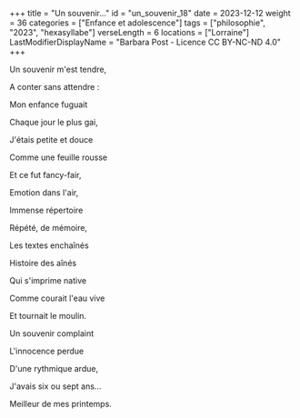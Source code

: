 +++
title = "Un souvenir..."
id = "un_souvenir_18"
date = 2023-12-12
weight = 36
categories = ["Enfance et adolescence"]
tags = ["philosophie", "2023", "hexasyllabe"]
verseLength = 6
locations = ["Lorraine"]
LastModifierDisplayName = "Barbara Post - Licence CC BY-NC-ND 4.0"
+++

Un souvenir m'est tendre,

A conter sans attendre :

Mon enfance fuguait

Chaque jour le plus gai,

J'étais petite et douce

Comme une feuille rousse

Et ce fut fancy-fair,

Emotion dans l'air,

Immense répertoire

Répété, de mémoire,

Les textes enchaînés

Histoire des aînés

Qui s'imprime native

Comme courait l'eau vive

Et tournait le moulin.

Un souvenir complaint

L'innocence perdue

D'une rythmique ardue,

J'avais six ou sept ans...

Meilleur de mes printemps.
